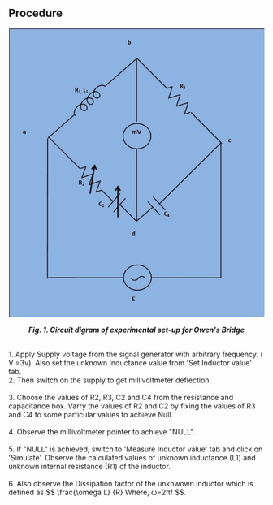 ## Procedure

<div align="center">
<img src="images/owen_bridge_capacitance_theory8_upload.jpg" />

***Fig. 1. Circuit digram of experimental set-up for Owen's Bridge***
</div>
 <br>
1. Apply Supply voltage from the signal generator with arbitrary frequency. ( V =3v). Also set the unknown Inductance value from 'Set Inductor value' tab.
 </br>
2. Then switch on the supply to get millivoltmeter deflection.
 </br>
 <br>
3. Choose the values of   R2, R3, C2 and C4 from the resistance and capacitance box. Varry the values of R2 and C2 by fixing the values of R3 and C4 to some particular values to achieve Null.
 </br>
  <br>
4. Observe the millivoltmeter pointer to achieve "NULL".
 </br>
  <br>
5. If "NULL" is achieved, switch to 'Measure Inductor value' tab and click on 'Simulate'. Observe the calculated values of unknown inductance (L1) and unknown internal resistance (R1) of the inductor.
 </br>
  <br>
6. Also observe the Dissipation factor of the unknwown inductor which is defined as $$ \frac{\omega L} {R}  Where,  ω=2πf $$.


<script id="MathJax-script" async src="https://cdn.jsdelivr.net/npm/mathjax@3/es5/tex-mml-chtml.js"></script>
